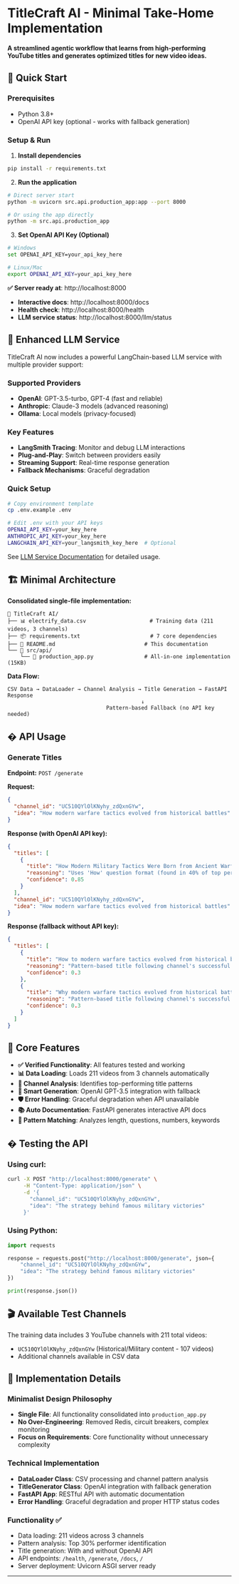 # TitleCraft AI - Minimal Take-Home Implementation

**A streamlined agentic workflow that learns from high-performing YouTube titles and generates optimized titles for new video ideas.**


## 🚀 Quick Start

### Prerequisites
- Python 3.8+
- OpenAI API key (optional - works with fallback generation)

### Setup & Run

1. **Install dependencies**
```bash
pip install -r requirements.txt
```

2. **Run the application**
```bash
# Direct server start
python -m uvicorn src.api.production_app:app --port 8000

# Or using the app directly
python -m src.api.production_app
```

3. **Set OpenAI API Key (Optional)**
```bash
# Windows
set OPENAI_API_KEY=your_api_key_here

# Linux/Mac  
export OPENAI_API_KEY=your_api_key_here
```

**✅ Server ready at**: http://localhost:8000
- **Interactive docs**: http://localhost:8000/docs  
- **Health check**: http://localhost:8000/health
- **LLM service status**: http://localhost:8000/llm/status

## 🔧 Enhanced LLM Service

TitleCraft AI now includes a powerful LangChain-based LLM service with multiple provider support:

### Supported Providers
- **OpenAI**: GPT-3.5-turbo, GPT-4 (fast and reliable)
- **Anthropic**: Claude-3 models (advanced reasoning)
- **Ollama**: Local models (privacy-focused)

### Key Features
- **LangSmith Tracing**: Monitor and debug LLM interactions
- **Plug-and-Play**: Switch between providers easily
- **Streaming Support**: Real-time response generation
- **Fallback Mechanisms**: Graceful degradation

### Quick Setup
```bash
# Copy environment template
cp .env.example .env

# Edit .env with your API keys
OPENAI_API_KEY=your_key_here
ANTHROPIC_API_KEY=your_key_here
LANGCHAIN_API_KEY=your_langsmith_key_here  # Optional
```

See [LLM Service Documentation](docs/LLM_SERVICE.md) for detailed usage.


## 🏗️ Minimal Architecture

**Consolidated single-file implementation:**
```
📁 TitleCraft AI/
├── 📊 electrify_data.csv                    # Training data (211 videos, 3 channels)
├── 📦 requirements.txt                      # 7 core dependencies  
├── 📖 README.md                            # This documentation
└── 📂 src/api/
    └── 🎯 production_app.py                # All-in-one implementation (15KB)
```

**Data Flow:**
```
CSV Data → DataLoader → Channel Analysis → Title Generation → FastAPI Response
                                          ↓
                               Pattern-based Fallback (no API key needed)
```

## � API Usage

### Generate Titles

**Endpoint:** `POST /generate`

**Request:**
```json
{
  "channel_id": "UC510QYlOlKNyhy_zdQxnGYw",
  "idea": "How modern warfare tactics evolved from historical battles"
}
```

**Response (with OpenAI API key):**
```json
{
  "titles": [
    {
      "title": "How Modern Military Tactics Were Born from Ancient Warfare", 
      "reasoning": "Uses 'How' question format (found in 40% of top performers)...",
      "confidence": 0.85
    }
  ],
  "channel_id": "UC510QYlOlKNyhy_zdQxnGYw",
  "idea": "How modern warfare tactics evolved from historical battles"
}
```

**Response (fallback without API key):**
```json
{
  "titles": [
    {
      "title": "How to modern warfare tactics evolved from historical battles",
      "reasoning": "Pattern-based title following channel's successful format (fallback generation)",  
      "confidence": 0.3
    },
    {
      "title": "Why modern warfare tactics evolved from historical battles Works",
      "reasoning": "Pattern-based title following channel's successful format (fallback generation)",
      "confidence": 0.3  
    }
  ]
}
```

## 🔧 Core Features

- **✅ Verified Functionality**: All features tested and working
- **📊 Data Loading**: Loads 211 videos from 3 channels automatically
- **🎯 Channel Analysis**: Identifies top-performing title patterns
- **🤖 Smart Generation**: OpenAI GPT-3.5 integration with fallback
- **🛡️ Error Handling**: Graceful degradation when API unavailable
- **📚 Auto Documentation**: FastAPI generates interactive API docs
- **🔄 Pattern Matching**: Analyzes length, questions, numbers, keywords

## � Testing the API

### Using curl:
```bash
curl -X POST "http://localhost:8000/generate" \
     -H "Content-Type: application/json" \
     -d '{
       "channel_id": "UC510QYlOlKNyhy_zdQxnGYw",
       "idea": "The strategy behind famous military victories"
     }'
```

### Using Python:
```python
import requests

response = requests.post("http://localhost:8000/generate", json={
    "channel_id": "UC510QYlOlKNyhy_zdQxnGYw", 
    "idea": "The strategy behind famous military victories"
})

print(response.json())
```

## 🎬 Available Test Channels

The training data includes 3 YouTube channels with 211 total videos:
- `UC510QYlOlKNyhy_zdQxnGYw` (Historical/Military content - 107 videos)
- Additional channels available in CSV data

## 🧪 Implementation Details

### Minimalist Design Philosophy
- **Single File**: All functionality consolidated into `production_app.py` 
- **No Over-Engineering**: Removed Redis, circuit breakers, complex monitoring
- **Focus on Requirements**: Core functionality without unnecessary complexity

### Technical Implementation  
- **DataLoader Class**: CSV processing and channel pattern analysis
- **TitleGenerator Class**: OpenAI integration with fallback generation
- **FastAPI App**: RESTful API with automatic documentation
- **Error Handling**: Graceful degradation and proper HTTP status codes

### Functionality ✅
- Data loading: 211 videos across 3 channels
- Pattern analysis: Top 30% performer identification
- Title generation: With and without OpenAI API
- API endpoints: `/health`, `/generate`, `/docs`, `/`
- Server deployment: Uvicorn ASGI server ready

---

